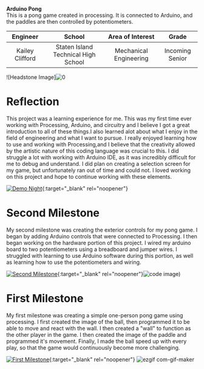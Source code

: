 <B>Arduino Pong </B> <BR>
This is a pong game created in processing. It is connected to Arduino, and the paddles are then controlled by potentiometers.

| **Engineer** | **School** | **Area of Interest** | **Grade** |
|:--:|:--:|:--:|:--:|
| Kailey Clifford | Staten Island Technical High School | Mechanical Engineering | Incoming Senior

![Headstone Image]![0](https://user-images.githubusercontent.com/72040431/129371350-2bafd911-96e5-4fde-8cb0-a7cc15968d54.jpg)

  
# Reflection
This project was a learning experience for me. This was my first time ever working with Processing, Arduino, and circuitry and I believe I got a great introduction to all of these things.I also learned alot about what I enjoy in the field of engineering and what I want to pursue. I really enjoyed learning how to use and working with Processing,and I believe that the creativity allowed by the artistic nature of this coding language was crucial to this. I did struggle a lot with working with Arduino IDE, as it  was incredibly difficult for me to debug and understand. I did plan on creating a selection screen for my game, but unfortunately ran out of time and could not. I loved working on this project and hope to continue working with these elements.

[![Demo Night](https://res.cloudinary.com/marcomontalbano/image/upload/v1628864463/video_to_markdown/images/youtube--YYSNxKir-qY-c05b58ac6eb4c4700831b2b3070cd403.jpg)](https://www.youtube.com/watch?v=YYSNxKir-qY "Demo Night"){:target="_blank" rel="noopener"}

# Second Milestone
My second milestone was creating the exterior controls for my pong game. I began by adding Arduino controls that were connected to Processing. I then began working on the hardware portion of this project. I wired my arduino board to two potentiometers using a breadboard and jumper wires. I struggled with learning to use Arduino  software during this portion, as well as learning how to use the potentiometers and wiring.

[![Second Milestone](https://res.cloudinary.com/marcomontalbano/image/upload/v1628688118/video_to_markdown/images/youtube--ZSB1iUczcbM-c05b58ac6eb4c4700831b2b3070cd403.jpg)](https://www.youtube.com/watch?v=ZSB1iUczcbM "Second Milestone"){:target="_blank" rel="noopener"}![code image)](https://user-images.githubusercontent.com/72040431/129041357-5183d65d-bae6-43cc-a9a9-c626f519caf2.png)

# First Milestone

My first milestone was creating a simple one-person pong game using processing. I first created the image of the ball, then programmed it to be able to move and react with the wall. I then created a "wall" to function as the other player in the game. I then created the image of the paddle and programmed it's movement. Finally, I made the ball speed up with every play, so that the game would continuously become more challenging.

  [![First Milestone](https://res.cloudinary.com/marcomontalbano/image/upload/v1628259141/video_to_markdown/images/youtube--H7noV8Ftf2o-c05b58ac6eb4c4700831b2b3070cd403.jpg)](https://www.youtube.com/watch?v=H7noV8Ftf2o "First Milestone"){:target="_blank" rel="noopener"}
![ezgif com-gif-maker](https://user-images.githubusercontent.com/72040431/127664057-73c431f3-182b-40be-9184-5326cbcbbd03.gif)
